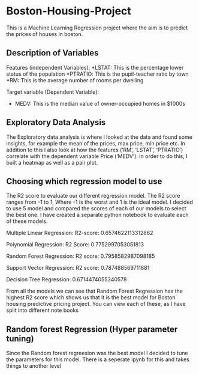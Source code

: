 # Boston-Housing-Project

This is a Machine Learning Regression project where the aim is to predict the prices of houses in boston. 

## Description of Variables 
Features (independent Variables):
*LSTAT: This is the percentage lower status of the population
*PTRATIO: This is the pupil-teacher ratio by town
*RM: This is the average number of rooms per dwelling

Target variable (Dependent Variable):
- MEDV: This is the median value of owner-occupied homes in $1000s

## Exploratory Data Analysis 
The Exploratory data analysis is where I looked at the data and found some insights, for example the mean of the prices, max price, min price etc. In addition to this I also 
look at how the features (‘RM’, ‘LSTAT’, ‘PTRATIO’) correlate with the dependent variable Price (‘MEDV’). In order to do this, I built a heatmap as well as a pair plot.

## Choosing which regression model to use 
The R2 score to evaluate our different regression model. The R2 score ranges from -1 to 1, Where -1 is the worst and 1 is the ideal model. I decided to use 5 model and
compared the scores of each of our models to select the best one. I have created a separate python notebook to evaluate each of these models.

Multiple Linear Regression:
R2-score: 0.6574622113312862

Polynomial Regression:
R2 Score: 0.7752997053051813

Random Forest Regression:
R2 score: 0.7958582987098185

Support Vector Regression:
R2 score: 0.787488569711881

Decision Tree Regression:
0.6714474055340578

From all the models we can see that Random Forest Regression has the highest R2 score which shows us that it is the best model for Boston housing predictive pricing project.
You can view each of these, as I have split into different note books 

## Random forest Regression (Hyper parameter tuning)
Since the Random forest regreesion was the best model I decided to tune the parameters for this model. There is a seperate ipynb for this and takes things to another level


